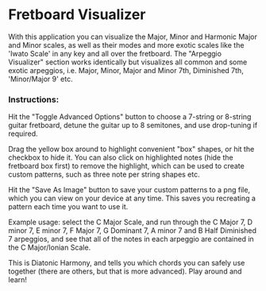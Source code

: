 # **Fretboard Visualizer**

With this application you can visualize the Major, Minor and Harmonic Major and Minor scales, as well as
their modes and more exotic scales like the 'Iwato Scale' in any key and all over the fretboard. The "Arpeggio
Visualizer" section works identically but visualizes all common and some exotic arpeggios,
i.e. Major, Minor, Major and Minor 7th, Diminished 7th, 'Minor/Major 9' etc.

### Instructions:

Hit the "Toggle Advanced Options" button to choose a 7-string or 8-string guitar fretboard, detune the
guitar up to 8 semitones, and use drop-tuning if required.

Drag the yellow box around to highlight convenient "box" shapes, or hit the checkbox to hide it.
You can also click on highlighted notes (hide the fretboard box first) to remove the highlight,
which can be used to create custom patterns, such as three note per string shapes etc.

Hit the "Save As Image" button to save your custom patterns to a png file, which you can view on
your device at any time. This saves you recreating a pattern each time you want to use it.

Example usage: select the C Major Scale, and run through the C Major 7, D minor 7, E minor 7,
F Major 7, G Dominant 7, A minor 7 and B Half Diminished 7 arpeggios, and see that all of the
notes in each arpeggio are contained in the C Major/Ionian Scale.

This is Diatonic Harmony, and tells you which chords you can safely use
together (there are others, but that is more advanced). Play around and learn!
